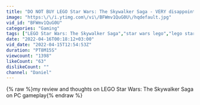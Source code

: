 ```yaml
---
title: "DO NOT BUY LEGO Star Wars: The Skywalker Saga - VERY disappointing"
image: "https:\/\/i.ytimg.com\/vi\/BFWmv1QuG0U\/hqdefault.jpg"
vid_id: "BFWmv1QuG0U"
categories: "Gaming"
tags: ["LEGO Star Wars: The Skywalker Saga","star wars lego","lego star wars review"]
date: "2022-04-16T00:18:12+03:00"
vid_date: "2022-04-15T12:54:53Z"
duration: "PT8M15S"
viewcount: "1398"
likeCount: "63"
dislikeCount: ""
channel: "Daniel"
---
```

{% raw %}my review and thoughts on LEGO Star Wars: The Skywalker Saga on PC gameplay{% endraw %}
